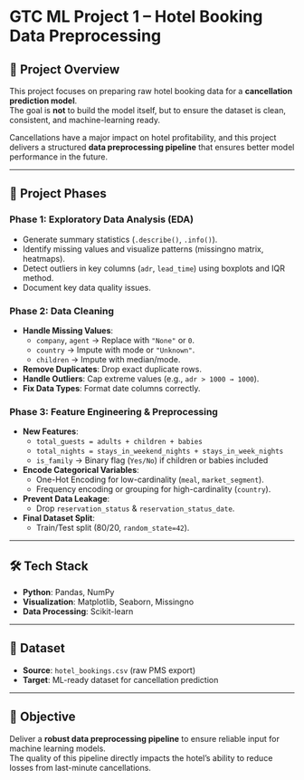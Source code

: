 # GTC ML Project 1 – Hotel Booking Data Preprocessing

## 📌 Project Overview
This project focuses on preparing raw hotel booking data for a **cancellation prediction model**.  
The goal is **not** to build the model itself, but to ensure the dataset is clean, consistent, and machine-learning ready.  

Cancellations have a major impact on hotel profitability, and this project delivers a structured **data preprocessing pipeline** that ensures better model performance in the future.  

---

## 🚀 Project Phases

### **Phase 1: Exploratory Data Analysis (EDA)**
- Generate summary statistics (`.describe()`, `.info()`).
- Identify missing values and visualize patterns (missingno matrix, heatmaps).
- Detect outliers in key columns (`adr`, `lead_time`) using boxplots and IQR method.
- Document key data quality issues.

### **Phase 2: Data Cleaning**
- **Handle Missing Values**:
  - `company`, `agent` → Replace with `"None"` or `0`.
  - `country` → Impute with mode or `"Unknown"`.
  - `children` → Impute with median/mode.
- **Remove Duplicates**: Drop exact duplicate rows.
- **Handle Outliers**: Cap extreme values (e.g., `adr > 1000 → 1000`).
- **Fix Data Types**: Format date columns correctly.

### **Phase 3: Feature Engineering & Preprocessing**
- **New Features**:
  - `total_guests = adults + children + babies`
  - `total_nights = stays_in_weekend_nights + stays_in_week_nights`
  - `is_family` → Binary flag (`Yes/No`) if children or babies included
- **Encode Categorical Variables**:
  - One-Hot Encoding for low-cardinality (`meal`, `market_segment`).
  - Frequency encoding or grouping for high-cardinality (`country`).
- **Prevent Data Leakage**:
  - Drop `reservation_status` & `reservation_status_date`.
- **Final Dataset Split**:
  - Train/Test split (80/20, `random_state=42`).

---

## 🛠 Tech Stack
- **Python**: Pandas, NumPy
- **Visualization**: Matplotlib, Seaborn, Missingno
- **Data Processing**: Scikit-learn

---

## 📂 Dataset
- **Source**: `hotel_bookings.csv` (raw PMS export)
- **Target**: ML-ready dataset for cancellation prediction

---

## 🎯 Objective
Deliver a **robust data preprocessing pipeline** to ensure reliable input for machine learning models.  
The quality of this pipeline directly impacts the hotel’s ability to reduce losses from last-minute cancellations.  


